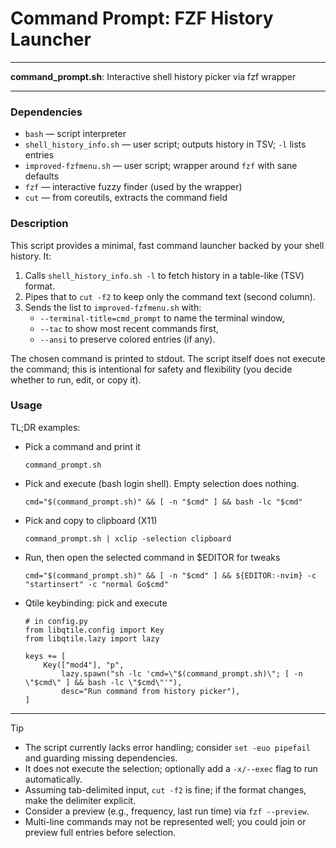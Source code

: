 # Command Prompt: FZF History Launcher

---

**command_prompt.sh**: Interactive shell history picker via fzf wrapper

---

### Dependencies

- `bash` — script interpreter
- `shell_history_info.sh` — user script; outputs history in TSV; `-l` lists entries
- `improved-fzfmenu.sh` — user script; wrapper around `fzf` with sane defaults
- `fzf` — interactive fuzzy finder (used by the wrapper)
- `cut` — from coreutils, extracts the command field

### Description

This script provides a minimal, fast command launcher backed by your shell history. It:

1) Calls `shell_history_info.sh -l` to fetch history in a table-like (TSV) format.
2) Pipes that to `cut -f2` to keep only the command text (second column).
3) Sends the list to `improved-fzfmenu.sh` with:
   - `--terminal-title=cmd_prompt` to name the terminal window,
   - `--tac` to show most recent commands first,
   - `--ansi` to preserve colored entries (if any).

The chosen command is printed to stdout. The script itself does not execute the command; this is intentional for safety and flexibility (you decide whether to run, edit, or copy it).

### Usage

TL;DR examples:

- Pick a command and print it
  ```
  command_prompt.sh
  ```

- Pick and execute (bash login shell). Empty selection does nothing.
  ```
  cmd="$(command_prompt.sh)" && [ -n "$cmd" ] && bash -lc "$cmd"
  ```

- Pick and copy to clipboard (X11)
  ```
  command_prompt.sh | xclip -selection clipboard
  ```

- Run, then open the selected command in $EDITOR for tweaks
  ```
  cmd="$(command_prompt.sh)" && [ -n "$cmd" ] && ${EDITOR:-nvim} -c "startinsert" -c "normal Go$cmd"
  ```

- Qtile keybinding: pick and execute
  ```
  # in config.py
  from libqtile.config import Key
  from libqtile.lazy import lazy

  keys += [
      Key(["mod4"], "p",
          lazy.spawn("sh -lc 'cmd=\"$(command_prompt.sh)\"; [ -n \"$cmd\" ] && bash -lc \"$cmd\"'"),
          desc="Run command from history picker"),
  ]
  ```

---

> [!TIP]
> - The script currently lacks error handling; consider `set -euo pipefail` and guarding missing dependencies.
> - It does not execute the selection; optionally add a `-x/--exec` flag to run automatically.
> - Assuming tab-delimited input, `cut -f2` is fine; if the format changes, make the delimiter explicit.
> - Consider a preview (e.g., frequency, last run time) via `fzf --preview`.
> - Multi-line commands may not be represented well; you could join or preview full entries before selection.